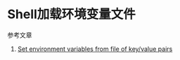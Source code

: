 # Shell加载环境变量文件

参考文章

1. [Set environment variables from file of key/value pairs](https://stackoverflow.com/questions/19331497/set-environment-variables-from-file-of-key-value-pairs)

